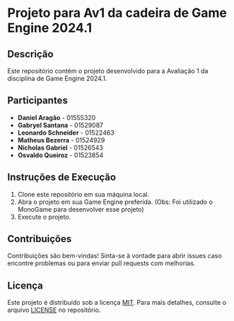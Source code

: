 # Projeto para Av1 da cadeira de Game Engine 2024.1

## Descrição

Este repositório contém o projeto desenvolvido para a Avaliação 1 da disciplina de Game Engine 2024.1.

## Participantes

- **Daniel Aragão** - 01555320
- **Gabryel Santana** - 01529087
- **Leonardo Schneider** - 01522463
- **Matheus Bezerra** - 01524929
- **Nicholas Gabriel** - 01526543
- **Osvaldo Queiroz** - 01523854

## Instruções de Execução

1. Clone este repositório em sua máquina local.
2. Abra o projeto em sua Game Engine preferida. (Obs: Foi utilizado o MonoGame para desenvolver esse projeto)
3. Execute o projeto.

## Contribuições

Contribuições são bem-vindas! Sinta-se à vontade para abrir issues caso encontre problemas ou para enviar pull requests com melhorias.

## Licença

Este projeto é distribuído sob a licença [MIT](https://opensource.org/licenses/MIT). Para mais detalhes, consulte o arquivo [LICENSE](LICENSE) no repositório.

